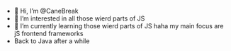 - 👋 Hi, I’m @CaneBreak
- 👀 I’m interested in all those wierd parts of JS
- 🌱 I’m currently learning those wierd parts of JS haha my main focus are jS frontend frameworks
- Back to Java after a while


